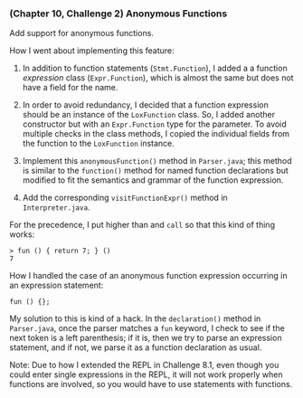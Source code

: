 ### (Chapter 10, Challenge 2) Anonymous Functions 

Add support for anonymous functions. 

How I went about implementing this feature:
1. In addition to function statements (`Stmt.Function`), I added a a function *expression* class (`Expr.Function`), which is almost the same but does not have a field for the name.

2. In order to avoid redundancy, I decided that a function expression should be an instance of the `LoxFunction` class. So, I added another constructor but with an `Expr.Function` type for the parameter. To avoid multiple checks in the class methods, I copied the individual fields from the function to the `LoxFunction` instance.

3. Implement this `anonymousFunction()` method in `Parser.java`; this method is similar to the `function()` method for named function declarations but modified to fit the semantics and grammar of the function expression. 

4. Add the corresponding `visitFunctionExpr()` method in `Interpreter.java`. 

For the precedence, I put higher than and `call` so that this kind of thing works:
```
> fun () { return 7; } ()
7
``` 

How I handled the case of an anonymous function expression occurring in an expression statement:
```
fun () {};
```
My solution to this is kind of a hack. In the `declaration()` method in `Parser.java`, once the parser matches a `fun` keyword, I check to see if the next token is a left parenthesis; if it is, then we try to parse an expression statement, and if not, we parse it as a function declaration as usual.

Note: Due to how I extended the REPL in Challenge 8.1, even though you could enter single expressions in the REPL, it will not work properly when functions are involved, so you would have to use statements with functions.